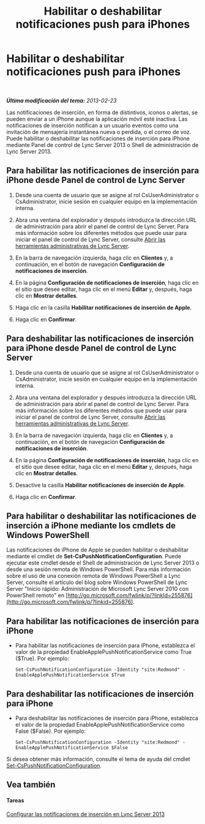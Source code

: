 ﻿---
title: Habilitar o deshabilitar notificaciones push para iPhones
TOCTitle: Habilitar o deshabilitar notificaciones push para iPhones
ms:assetid: 8bbf531a-807f-4a8f-814a-94bfed8f97ef
ms:mtpsurl: https://technet.microsoft.com/es-es/library/JJ688122(v=OCS.15)
ms:contentKeyID: 49889365
ms.date: 01/07/2017
mtps_version: v=OCS.15
ms.translationtype: HT
---

# Habilitar o deshabilitar notificaciones push para iPhones

 

_**Última modificación del tema:** 2013-02-23_

Las notificaciones de inserción, en forma de distintivos, iconos o alertas, se pueden enviar a un iPhone aunque la aplicación móvil esté inactiva. Las notificaciones de inserción notifican a un usuario eventos como una invitación de mensajería instantánea nueva o perdida, o el correo de voz. Puede habilitar o deshabilitar las notificaciones de inserción para iPhone mediante Panel de control de Lync Server 2013 o Shell de administración de Lync Server 2013.

## Para habilitar las notificaciones de inserción para iPhone desde Panel de control de Lync Server

1.  Desde una cuenta de usuario que se asigne al rol CsUserAdministrator o CsAdministrator, inicie sesión en cualquier equipo en la implementación interna.

2.  Abra una ventana del explorador y después introduzca la dirección URL de administración para abrir el panel de control de Lync Server. Para más información sobre los diferentes métodos que puede usar para iniciar el panel de control de Lync Server, consulte [Abrir las herramientas administrativas de Lync Server](lync-server-2013-open-lync-server-administrative-tools.md).

3.  En la barra de navegación izquierda, haga clic en **Clientes** y, a continuación, en el botón de navegación **Configuración de notificaciones de inserción**.

4.  En la página **Configuración de notificaciones de inserción**, haga clic en el sitio que desee editar, haga clic en el menú **Editar** y, después, haga clic en **Mostrar detalles**.

5.  Haga clic en la casilla **Habilitar notificaciones de inserción de Apple**.

6.  Haga clic en **Confirmar**.

## Para deshabilitar las notificaciones de inserción para iPhone desde Panel de control de Lync Server

1.  Desde una cuenta de usuario que se asigne al rol CsUserAdministrator o CsAdministrator, inicie sesión en cualquier equipo en la implementación interna.

2.  Abra una ventana del explorador y después introduzca la dirección URL de administración para abrir el panel de control de Lync Server. Para más información sobre los diferentes métodos que puede usar para iniciar el panel de control de Lync Server, consulte [Abrir las herramientas administrativas de Lync Server](lync-server-2013-open-lync-server-administrative-tools.md).

3.  En la barra de navegación izquierda, haga clic en **Clientes** y, a continuación, en el botón de navegación **Configuración de notificaciones de inserción**.

4.  En la página **Configuración de notificaciones de inserción**, haga clic en el sitio que desee editar, haga clic en el menú **Editar** y, después, haga clic en **Mostrar detalles**.

5.  Desactive la casilla **Habilitar notificaciones de inserción de Apple**.

6.  Haga clic en **Confirmar**.

## Para habilitar o deshabilitar las notificaciones de inserción a iPhone mediante los cmdlets de Windows PowerShell

Las notificaciones de iPhone de Apple se pueden habilitar o deshabilitar mediante el cmdlet de **Set-CsPushNotificationConfiguration**. Puede ejecutar este cmdlet desde el Shell de administración de Lync Server 2013 o desde una sesión remota de Windows PowerShell. Para más información sobre el uso de una conexión remota de Windows PowerShell a Lync Server, consulte el artículo del blog sobre Windows PowerShell de Lync Server "Inicio rápido: Administración de Microsoft Lync Server 2010 con PowerShell remoto" en [http://go.microsoft.com/fwlink/p/?linkId=255876](http://go.microsoft.com/fwlink/p/?linkid=255876).

## Para habilitar las notificaciones de inserción para iPhone

  - Para habilitar las notificaciones de inserción para iPhone, establezca el valor de la propiedad EnableApplePushNotificationService como True ($True). Por ejemplo:
    
        Set-CsPushNotificationConfiguration -Identity "site:Redmond" -EnableApplePushNotificationService $True

## Para deshabilitar las notificaciones de inserción para iPhone

  - Para deshabilitar las notificaciones de inserción para iPhone, establezca el valor de la propiedad EnableApplePushNotificationService como False ($False). Por ejemplo:
    
        Set-CsPushNotificationConfiguration -Identity "site:Redmond" -EnableApplePushNotificationService $False

Si desea obtener más información, consulte el tema de ayuda del cmdlet [Set-CsPushNotificationConfiguration](set-cspushnotificationconfiguration.md).

## Vea también

#### Tareas

[Configurar las notificaciones de inserción en Lync Server 2013](lync-server-2013-configuring-for-push-notifications.md)

